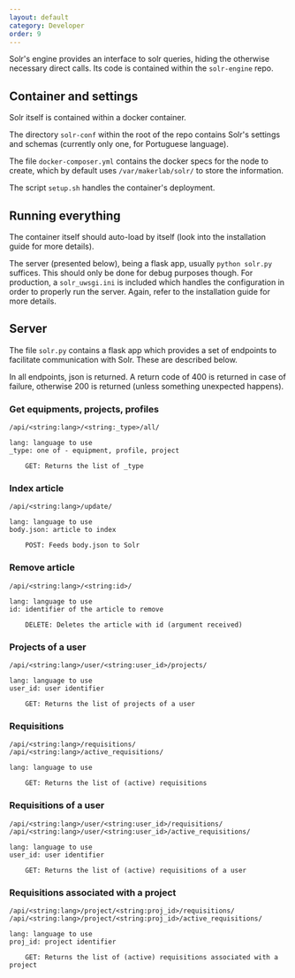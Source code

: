 ```yaml
---
layout: default
category: Developer
order: 9
---
```


Solr's engine provides an interface to solr queries, hiding the otherwise
necessary direct calls. Its code is contained within the `solr-engine` repo.

## Container and settings

Solr itself is contained within a docker container.

The directory `solr-conf` within the root of the repo contains Solr's settings
and schemas (currently only one, for Portuguese language).

The file `docker-composer.yml` contains the docker specs for the node to
create, which by default uses `/var/makerlab/solr/` to store the information.

The script `setup.sh` handles the container's deployment.

## Running everything

The container itself should auto-load by itself (look into the installation
guide for more details).

The server (presented below), being a flask app, usually `python solr.py`
suffices. This should only be done for debug purposes though. For production,
a `solr_uwsgi.ini` is included which handles the configuration in order to
properly run the server. Again, refer to the installation guide for more
details.

## Server

The file `solr.py` contains a flask app which provides a set of endpoints to
facilitate communication with Solr. These are described below.

In all endpoints, json is returned. A return code of 400 is returned in case of
failure, otherwise 200 is returned (unless something unexpected happens).


### Get equipments, projects, profiles

```
/api/<string:lang>/<string:_type>/all/

lang: language to use
_type: one of - equipment, profile, project

    GET: Returns the list of _type
```

### Index article

```
/api/<string:lang>/update/

lang: language to use
body.json: article to index

    POST: Feeds body.json to Solr
```

### Remove article

```
/api/<string:lang>/<string:id>/

lang: language to use
id: identifier of the article to remove

    DELETE: Deletes the article with id (argument received)
```

### Projects of a user

```
/api/<string:lang>/user/<string:user_id>/projects/

lang: language to use
user_id: user identifier

    GET: Returns the list of projects of a user
```

### Requisitions

```
/api/<string:lang>/requisitions/
/api/<string:lang>/active_requisitions/

lang: language to use

    GET: Returns the list of (active) requisitions
```

### Requisitions of a user

```
/api/<string:lang>/user/<string:user_id>/requisitions/
/api/<string:lang>/user/<string:user_id>/active_requisitions/

lang: language to use
user_id: user identifier

    GET: Returns the list of (active) requisitions of a user
```

### Requisitions associated with a project

```
/api/<string:lang>/project/<string:proj_id>/requisitions/
/api/<string:lang>/project/<string:proj_id>/active_requisitions/

lang: language to use
proj_id: project identifier

    GET: Returns the list of (active) requisitions associated with a project
```
